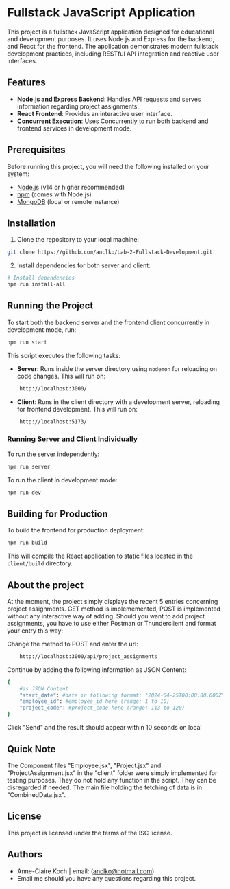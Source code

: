 # Fullstack JavaScript Application

This project is a fullstack JavaScript application designed for educational and development purposes. It uses Node.js and Express for the backend, and React for the frontend. The application demonstrates modern fullstack development practices, including RESTful API integration and reactive user interfaces.

## Features

- **Node.js and Express Backend**: Handles API requests and serves information regarding project assignments.
- **React Frontend**: Provides an interactive user interface.
- **Concurrent Execution**: Uses Concurrently to run both backend and frontend services in development mode.

## Prerequisites

Before running this project, you will need the following installed on your system:
- [Node.js](https://nodejs.org/) (v14 or higher recommended)
- [npm](https://npmjs.com/) (comes with Node.js)
- [MongoDB](https://www.mongodb.com/) (local or remote instance)

## Installation

1. Clone the repository to your local machine:

```bash
git clone https://github.com/anclko/Lab-2-Fullstack-Development.git
```

2. Install dependencies for both server and client:

```bash
# Install dependencies
npm run install-all
```

## Running the Project

To start both the backend server and the frontend client concurrently in development mode, run:

```bash
npm run start
```

This script executes the following tasks:
- **Server**: Runs inside the server directory using `nodemon` for reloading on code changes. This will run on:

```bash
    http://localhost:3000/
```

- **Client**: Runs in the client directory with a development server, reloading for frontend development. This will run on:

```bash
    http://localhost:5173/
```

### Running Server and Client Individually

To run the server independently:

```bash
npm run server
```

To run the client in development mode:

```bash
npm run dev
```

## Building for Production

To build the frontend for production deployment:

```bash
npm run build
```

This will compile the React application to static files located in the `client/build` directory.

## About the project

At the moment, the project simply displays the recent 5 entries concerning project assignments. GET method is implememented, POST is implemented without any interactive way of adding.
Should you want to add project assignments, you have to use either Postman or Thunderclient and format your entry this way:

Change the method to POST and enter the url:

```bash
    http://localhost:3000/api/project_assignments
```

Continue by adding the following information as JSON Content:

```bash
{
    #as JSON Content
    "start_date": #date in following format: "2024-04-25T00:00:00.000Z",
    "employee_id": #employee_id here (range: 1 to 10)
    "project_code": #project_code here (range: 113 to 120)
}
```

Click "Send" and the result should appear within 10 seconds on local

## Quick Note
The Component files "Employee.jsx", "Project.jsx" and "ProjectAssignment.jsx" in the "client" folder were simply implemented for testing purposes. They do not hold any function in the script. They can be disregarded if needed. The main file holding the fetching of data is in "CombinedData.jsx".

## License

This project is licensed under the terms of the ISC license.

## Authors

- Anne-Claire Koch | email: ([anclko@hotmail.com](mailto:anclko@hotmail.com))
- Email me should you have any questions regarding this project.
